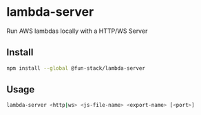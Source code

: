 # lambda-server

Run AWS lambdas locally with a HTTP/WS Server


## Install

```sh
npm install --global @fun-stack/lambda-server
```

## Usage

```sh
lambda-server <http|ws> <js-file-name> <export-name> [<port>]
```
